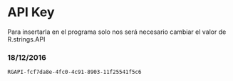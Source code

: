 # API Key
 Para insertarla en el programa solo nos será necesario cambiar el valor de R.strings.API

### 18/12/2016
```
RGAPI-fcf7da8e-4fc0-4c91-8903-11f25541f5c6
```

